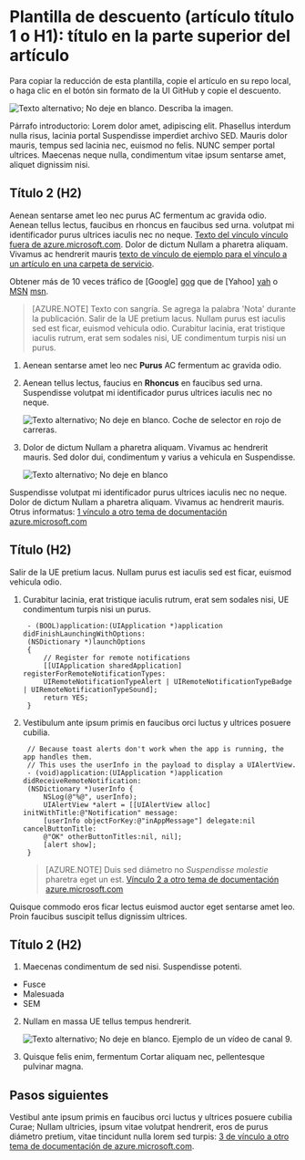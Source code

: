 <properties
   pageTitle="Título de la página que se muestra en los resultados de búsqueda y la pestaña del explorador"
   description="Descripción de artículo que se mostrarán en las páginas de inicio y en la mayoría de los resultados de búsqueda"
   services="service-name"
   documentationCenter="dev-center-name"
   authors="GitHub-alias-of-only-one-author"
   manager="manager-alias"
   editor=""/>

<tags
   ms.service="required"
   ms.devlang="may be required"
   ms.topic="article"
   ms.tgt_pltfrm="may be required"
   ms.workload="required"
   ms.date="mm/dd/yyyy"
   ms.author="Your MSFT alias or your full email address;semicolon separates two or more"/>

# <a name="markdown-template-article-heading-1-or-h1-heading-at-the-top-of-the-article"></a>Plantilla de descuento (artículo título 1 o H1): título en la parte superior del artículo

Para copiar la reducción de esta plantilla, copie el artículo en su repo local, o haga clic en el botón sin formato de la UI GitHub y copie el descuento.

  ![Texto alternativo; No deje en blanco. Describa la imagen.][8]

Párrafo introductorio: Lorem dolor amet, adipiscing elit. Phasellus interdum nulla risus, lacinia portal Suspendisse imperdiet archivo SED. Mauris dolor mauris, tempus sed lacinia nec, euismod no felis. NUNC semper portal ultrices. Maecenas neque nulla, condimentum vitae ipsum sentarse amet, aliquet dignissim nisi.

## <a name="heading-2-h2"></a>Título 2 (H2)

Aenean sentarse amet leo nec purus AC fermentum ac gravida odio. Aenean tellus lectus, faucibus en rhoncus en faucibus sed urna.  volutpat mi identificador purus ultrices iaculis nec no neque. [Texto del vínculo vínculo fuera de azure.microsoft.com](http://weblogs.asp.net/scottgu). Dolor de dictum Nullam a pharetra aliquam. Vivamus ac hendrerit mauris [texto de vínculo de ejemplo para el vínculo a un artículo en una carpeta de servicio](../articles/expressroute/expressroute-bandwidth-upgrade.md).

Obtener más de 10 veces tráfico de [Google]  [ gog] que de [Yahoo]  [ yah] o [MSN] [msn].

> [AZURE.NOTE] Texto con sangría.  Se agrega la palabra 'Nota' durante la publicación. Salir de la UE pretium lacus. Nullam purus est iaculis sed est ficar, euismod vehicula odio. Curabitur lacinia, erat tristique iaculis rutrum, erat sem sodales nisi, UE condimentum turpis nisi un purus.

1. Aenean sentarse amet leo nec **Purus** AC fermentum ac gravida odio.

2. Aenean tellus lectus, faucius en **Rhoncus** en faucibus sed urna. Suspendisse volutpat mi identificador purus ultrices iaculis nec no neque.

    ![Texto alternativo; No deje en blanco. Coche de selector en rojo de carreras.][5]

3. Dolor de dictum Nullam a pharetra aliquam. Vivamus ac hendrerit mauris. Sed dolor dui, condimentum y varius a vehicula en Suspendisse.

    ![Texto alternativo; No deje en blanco][6]


Suspendisse volutpat mi identificador purus ultrices iaculis nec no neque. Dolor de dictum Nullam a pharetra aliquam. Vivamus ac hendrerit mauris. Otrus informatus: [1 vínculo a otro tema de documentación azure.microsoft.com](virtual-machines-windows-hero-tutorial.md)

## <a name="heading-h2"></a>Título (H2)

Salir de la UE pretium lacus. Nullam purus est iaculis sed est ficar, euismod vehicula odio.

1. Curabitur lacinia, erat tristique iaculis rutrum, erat sem sodales nisi, UE condimentum turpis nisi un purus.

        - (BOOL)application:(UIApplication *)application didFinishLaunchingWithOptions:
        (NSDictionary *)launchOptions
        {
            // Register for remote notifications
            [[UIApplication sharedApplication] registerForRemoteNotificationTypes:
            UIRemoteNotificationTypeAlert | UIRemoteNotificationTypeBadge | UIRemoteNotificationTypeSound];
            return YES;
        }

2. Vestibulum ante ipsum primis en faucibus orci luctus y ultrices posuere cubilia.

        // Because toast alerts don't work when the app is running, the app handles them.
        // This uses the userInfo in the payload to display a UIAlertView.
        - (void)application:(UIApplication *)application didReceiveRemoteNotification:
        (NSDictionary *)userInfo {
            NSLog(@"%@", userInfo);
            UIAlertView *alert = [[UIAlertView alloc] initWithTitle:@"Notification" message:
            [userInfo objectForKey:@"inAppMessage"] delegate:nil cancelButtonTitle:
            @"OK" otherButtonTitles:nil, nil];
            [alert show];
        }


    > [AZURE.NOTE] Duis sed diámetro no <i>Suspendisse molestie</i> pharetra eget un est. [Vínculo 2 a otro tema de documentación azure.microsoft.com](web-sites-custom-domain-name.md)


Quisque commodo eros ficar lectus euismod auctor eget sentarse amet leo. Proin faucibus suscipit tellus dignissim ultrices.

## <a name="heading-2-h2"></a>Título 2 (H2)

1. Maecenas condimentum de sed nisi. Suspendisse potenti.

  + Fusce
  + Malesuada
  + SEM

2. Nullam en massa UE tellus tempus hendrerit.

    ![Texto alternativo; No deje en blanco. Ejemplo de un vídeo de canal 9.][7]

3. Quisque felis enim, fermentum Cortar aliquam nec, pellentesque pulvinar magna.




<!--Every topic should have next steps and links to the next logical set of content to keep the customer engaged-->
## <a name="next-steps"></a>Pasos siguientes

Vestibul ante ipsum primis en faucibus orci luctus y ultrices posuere cubilia Curae; Nullam ultricies, ipsum vitae volutpat hendrerit, eros de purus diámetro pretium, vitae tincidunt nulla lorem sed turpis: [3 de vínculo a otro tema de documentación de azure.microsoft.com](storage-whatis-account.md).

<!--Image references-->
[5]: ./media/markdown-template-for-new-articles/octocats.png
[6]: ./media/markdown-template-for-new-articles/pretty49.png
[7]: ./media/markdown-template-for-new-articles/channel-9.png
[8]: ./media/markdown-template-for-new-articles/copytemplate.png

<!--Reference style links - using these makes the source content way more readable than using inline links-->
[gog]: http://google.com/        
[yah]: http://search.yahoo.com/  
[msn]: http://search.msn.com/    
